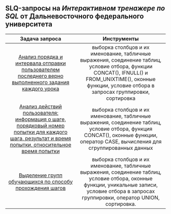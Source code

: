 ## SLQ-запросы на *Интерактивном тренажере по SQL* от Дальневосточного федерального университета 

                                             
| Задача запроса              |   Инструменты  |
|:---------------------------:|:--------------:|
|[Анализ порядка и интервала отправки пользователем последнего верно выполненного задания каждого урока](https://github.com/NickKulibaba/Interactive_simulator_SQL/tree/main/query_3.5.11) | выборка столбцов и их именование, табличные выражения, соединение таблиц, условие отбора, функции CONCAT(), IFNULL() и FROM_UNIXTIME(), оконные функции, условие отбора в запросах группировки, сортировка |
|[Анализ действий пользователя: информация о шаге, порядковый номер попытки для каждого шага, результат и время попытки, относительное время попытки](https://github.com/NickKulibaba/Interactive_simulator_SQL/tree/main/query_3.5.12) | выборка столбцов и их именование, табличные выражения, соединение таблиц, условие отбора, функция CONCAT(), оконные функции, оператор CASE, вычисления для сгруппированных данных|
|[Выделение групп обучающихся по способу прохождения шагов](https://github.com/NickKulibaba/Interactive_simulator_SQL/tree/main/query_3.5.13) | выборка столбцов и их именование, табличные выражения, соединение таблиц, условие отбора, оконные функции, уникальные записи, условие отбора в запросах группировки, оператор UNION, сортировка. |

